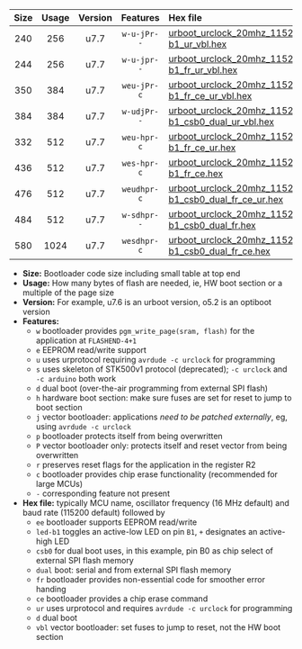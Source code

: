 |Size|Usage|Version|Features|Hex file|
|:-:|:-:|:-:|:-:|:--|
|240|256|u7.7|`w-u-jPr--`|[urboot_urclock_20mhz_115200bps_led-b1_ur_vbl.hex](https://raw.githubusercontent.com/stefanrueger/urboot.hex/main/boards/urclock/fcpu_20mhz/115200_bps/urboot_urclock_20mhz_115200bps_led-b1_ur_vbl.hex)|
|244|256|u7.7|`w-u-jpr--`|[urboot_urclock_20mhz_115200bps_led-b1_fr_ur_vbl.hex](https://raw.githubusercontent.com/stefanrueger/urboot.hex/main/boards/urclock/fcpu_20mhz/115200_bps/urboot_urclock_20mhz_115200bps_led-b1_fr_ur_vbl.hex)|
|350|384|u7.7|`weu-jPr-c`|[urboot_urclock_20mhz_115200bps_ee_led-b1_fr_ce_ur_vbl.hex](https://raw.githubusercontent.com/stefanrueger/urboot.hex/main/boards/urclock/fcpu_20mhz/115200_bps/urboot_urclock_20mhz_115200bps_ee_led-b1_fr_ce_ur_vbl.hex)|
|384|384|u7.7|`w-udjPr--`|[urboot_urclock_20mhz_115200bps_led-b1_csb0_dual_ur_vbl.hex](https://raw.githubusercontent.com/stefanrueger/urboot.hex/main/boards/urclock/fcpu_20mhz/115200_bps/urboot_urclock_20mhz_115200bps_led-b1_csb0_dual_ur_vbl.hex)|
|332|512|u7.7|`weu-hpr-c`|[urboot_urclock_20mhz_115200bps_ee_led-b1_fr_ce_ur.hex](https://raw.githubusercontent.com/stefanrueger/urboot.hex/main/boards/urclock/fcpu_20mhz/115200_bps/urboot_urclock_20mhz_115200bps_ee_led-b1_fr_ce_ur.hex)|
|436|512|u7.7|`wes-hpr-c`|[urboot_urclock_20mhz_115200bps_ee_led-b1_fr_ce.hex](https://raw.githubusercontent.com/stefanrueger/urboot.hex/main/boards/urclock/fcpu_20mhz/115200_bps/urboot_urclock_20mhz_115200bps_ee_led-b1_fr_ce.hex)|
|476|512|u7.7|`weudhpr-c`|[urboot_urclock_20mhz_115200bps_ee_led-b1_csb0_dual_fr_ce_ur.hex](https://raw.githubusercontent.com/stefanrueger/urboot.hex/main/boards/urclock/fcpu_20mhz/115200_bps/urboot_urclock_20mhz_115200bps_ee_led-b1_csb0_dual_fr_ce_ur.hex)|
|484|512|u7.7|`w-sdhpr--`|[urboot_urclock_20mhz_115200bps_led-b1_csb0_dual_fr.hex](https://raw.githubusercontent.com/stefanrueger/urboot.hex/main/boards/urclock/fcpu_20mhz/115200_bps/urboot_urclock_20mhz_115200bps_led-b1_csb0_dual_fr.hex)|
|580|1024|u7.7|`wesdhpr-c`|[urboot_urclock_20mhz_115200bps_ee_led-b1_csb0_dual_fr_ce.hex](https://raw.githubusercontent.com/stefanrueger/urboot.hex/main/boards/urclock/fcpu_20mhz/115200_bps/urboot_urclock_20mhz_115200bps_ee_led-b1_csb0_dual_fr_ce.hex)|

- **Size:** Bootloader code size including small table at top end
- **Usage:** How many bytes of flash are needed, ie, HW boot section or a multiple of the page size
- **Version:** For example, u7.6 is an urboot version, o5.2 is an optiboot version
- **Features:**
  + `w` bootloader provides `pgm_write_page(sram, flash)` for the application at `FLASHEND-4+1`
  + `e` EEPROM read/write support
  + `u` uses urprotocol requiring `avrdude -c urclock` for programming
  + `s` uses skeleton of STK500v1 protocol (deprecated); `-c urclock` and `-c arduino` both work
  + `d` dual boot (over-the-air programming from external SPI flash)
  + `h` hardware boot section: make sure fuses are set for reset to jump to boot section
  + `j` vector bootloader: applications *need to be patched externally*, eg, using `avrdude -c urclock`
  + `p` bootloader protects itself from being overwritten
  + `P` vector bootloader only: protects itself and reset vector from being overwritten
  + `r` preserves reset flags for the application in the register R2
  + `c` bootloader provides chip erase functionality (recommended for large MCUs)
  + `-` corresponding feature not present
- **Hex file:** typically MCU name, oscillator frequency (16 MHz default) and baud rate (115200 default) followed by
  + `ee` bootloader supports EEPROM read/write
  + `led-b1` toggles an active-low LED on pin `B1`, `+` designates an active-high LED
  + `csb0` for dual boot uses, in this example, pin B0 as chip select of external SPI flash memory
  + `dual` boot: serial and from external SPI flash memory
  + `fr` bootloader provides non-essential code for smoother error handing
  + `ce` bootloader provides a chip erase command
  + `ur` uses urprotocol and requires `avrdude -c urclock` for programming
  + `d` dual boot
  + `vbl` vector bootloader: set fuses to jump to reset, not the HW boot section
